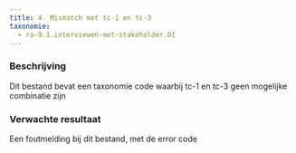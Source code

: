 ```yaml
---
title: 4. Mismatch met tc-1 en tc-3
taxonomie:
  - ra-9.1.interviewen-met-stakeholder.OI
---
```


### Beschrijving

Dit bestand bevat een taxonomie code waarbij tc-1 en tc-3 geen mogelijke combinatie zijn

### Verwachte resultaat

Een foutmelding bij dit bestand, met de error code
